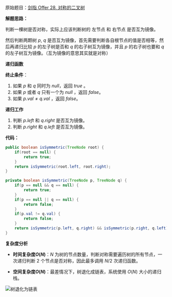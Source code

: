 原始题目：[剑指 Offer 28. 对称的二叉树](https://leetcode-cn.com/problems/dui-cheng-de-er-cha-shu-lcof/)

**解题思路：**

判断一棵树是否对称，实际上应该判断树的 左节点 和 右节点 是否互为镜像。

然后判断两颗树 $p$, $q$ 是否互为镜像，首先需要判断各自根节点的值是否相等，然后再递归比较 $p$ 的左子树是否和 $q$ 的右子树互为镜像，并且 $p$ 的右子树也要和 $q$ 的左子树互为镜像。（互为镜像的意思其实就是对称）

**递归函数**

**终止条件**：

1. 如果 $p$ 和 $q$ 同时为 $null$，返回 $true$ 。
2. 如果 $p$ 或者 $q$ 只有一个为 $null$ ，返回 $false$。
3. 如果 $p.val \neq q.val$ ，返回 $false$。

**递归工作**

1. 判断 $p.left$  和 $q.right$ 是否互为镜像。
2. 判断 $p.right$ 和 $q.left$ 是否互为镜像。

**代码：**

```java
public boolean isSymmetric(TreeNode root) {
    if(root == null) {
        return true;
    }
    return isSymmetric(root.left, root.right);
}

private boolean isSymmetric(TreeNode p, TreeNode q) {
    if(p == null && q == null) {
        return true;
    }
    if(p == null || q == null) {
        return false;
    }
    if(p.val != q.val) {
        return false;
    }
    return isSymmetric(p.left, q.right) && isSymmetric(p.right, q.left);
}
```

**复杂度分析**

- **时间复杂度$O(N)$**：$N$ 为树的节点数量，判断对称需要遍历树的所有节点，一次递归判断 $2$ 个节点是否对称，因此最多调用 $N/2$ 次递归函数。

- **空间复杂度$O(N)$**：最差情况下，树退化成链表，系统使用 $O(N)$ 大小的递归栈。

![树退化为链表](https://www.lin2j.tech/upload/2021/07/%E6%A0%91%E9%80%80%E5%8C%96%E4%B8%BA%E9%93%BE%E8%A1%A8-4e2408065f464b8cb8a5b366f6acff5d.png)

